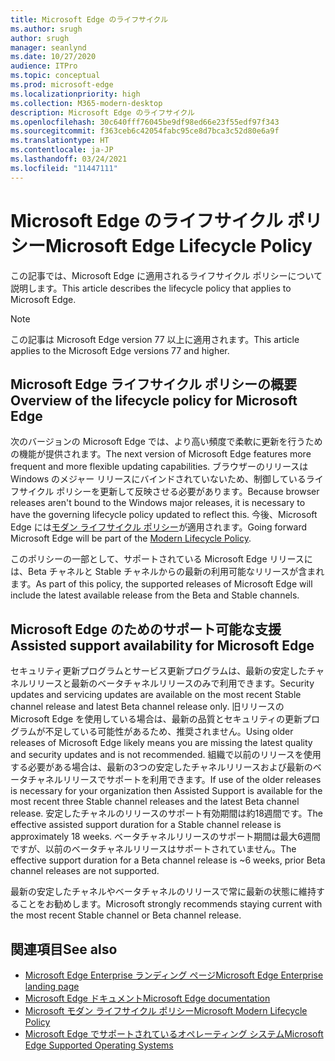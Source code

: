```yaml
---
title: Microsoft Edge のライフサイクル
ms.author: srugh
author: srugh
manager: seanlynd
ms.date: 10/27/2020
audience: ITPro
ms.topic: conceptual
ms.prod: microsoft-edge
ms.localizationpriority: high
ms.collection: M365-modern-desktop
description: Microsoft Edge のライフサイクル
ms.openlocfilehash: 30c640fff76045be9df98ed66e23f55edf97f343
ms.sourcegitcommit: f363ceb6c42054fabc95ce8d7bca3c52d80e6a9f
ms.translationtype: HT
ms.contentlocale: ja-JP
ms.lasthandoff: 03/24/2021
ms.locfileid: "11447111"
---
```

# <a name="microsoft-edge-lifecycle-policy"></a><span data-ttu-id="d3c0a-103">Microsoft Edge のライフサイクル ポリシー</span><span class="sxs-lookup"><span data-stu-id="d3c0a-103">Microsoft Edge Lifecycle Policy</span></span>

<span data-ttu-id="d3c0a-104">この記事では、Microsoft Edge に適用されるライフサイクル ポリシーについて説明します。</span><span class="sxs-lookup"><span data-stu-id="d3c0a-104">This article describes the lifecycle policy that applies to Microsoft Edge.</span></span>

> [!NOTE]
> <span data-ttu-id="d3c0a-105">この記事は Microsoft Edge version 77 以上に適用されます。</span><span class="sxs-lookup"><span data-stu-id="d3c0a-105">This article applies to the Microsoft Edge versions 77 and higher.</span></span>

## <a name="overview-of-the-lifecycle-policy-for-microsoft-edge"></a><span data-ttu-id="d3c0a-106">Microsoft Edge ライフサイクル ポリシーの概要</span><span class="sxs-lookup"><span data-stu-id="d3c0a-106">Overview of the lifecycle policy for Microsoft Edge</span></span>

<span data-ttu-id="d3c0a-107">次のバージョンの Microsoft Edge では、より高い頻度で柔軟に更新を行うための機能が提供されます。</span><span class="sxs-lookup"><span data-stu-id="d3c0a-107">The next version of Microsoft Edge features more frequent and more flexible updating capabilities.</span></span> <span data-ttu-id="d3c0a-108">ブラウザーのリリースは Windows のメジャー リリースにバインドされていないため、制御しているライフサイクル ポリシーを更新して反映させる必要があります。</span><span class="sxs-lookup"><span data-stu-id="d3c0a-108">Because browser releases aren't bound to the Windows major releases, it is necessary to have the governing lifecycle policy updated to reflect this.</span></span> <span data-ttu-id="d3c0a-109">今後、Microsoft Edge には[モダン ライフサイクル ポリシー](https://support.microsoft.com/help/30881/modern-lifecycle-policy)が適用されます。</span><span class="sxs-lookup"><span data-stu-id="d3c0a-109">Going forward Microsoft Edge will be part of the [Modern Lifecycle Policy](https://support.microsoft.com/help/30881/modern-lifecycle-policy).</span></span>

<span data-ttu-id="d3c0a-110">このポリシーの一部として、サポートされている Microsoft Edge リリースには、Beta チャネルと Stable チャネルからの最新の利用可能なリリースが含まれます。</span><span class="sxs-lookup"><span data-stu-id="d3c0a-110">As part of this policy, the supported releases of Microsoft Edge will include the latest available release from the Beta and Stable channels.</span></span>

## <a name="assisted-support-availability-for-microsoft-edge"></a><span data-ttu-id="d3c0a-111">Microsoft Edge のためのサポート可能な支援</span><span class="sxs-lookup"><span data-stu-id="d3c0a-111">Assisted support availability for Microsoft Edge</span></span>
<span data-ttu-id="d3c0a-112">セキュリティ更新プログラムとサービス更新プログラムは、最新の安定したチャネルリリースと最新のベータチャネルリリースのみで利用できます。</span><span class="sxs-lookup"><span data-stu-id="d3c0a-112">Security updates and servicing updates are available on the most recent Stable channel release and latest Beta channel release only.</span></span> <span data-ttu-id="d3c0a-113">旧リリースの Microsoft Edge を使用している場合は、最新の品質とセキュリティの更新プログラムが不足している可能性があるため、推奨されません。</span><span class="sxs-lookup"><span data-stu-id="d3c0a-113">Using older releases of Microsoft Edge likely means you are missing the latest quality and security updates and is not recommended.</span></span> <span data-ttu-id="d3c0a-114">組織で以前のリリースを使用する必要がある場合は、最新の3つの安定したチャネルリリースおよび最新のベータチャネルリリースでサポートを利用できます。</span><span class="sxs-lookup"><span data-stu-id="d3c0a-114">If use of the older releases is necessary for your organization then Assisted Support is available for the most recent three Stable channel releases and the latest Beta channel release.</span></span>  <span data-ttu-id="d3c0a-115">安定したチャネルのリリースのサポート有効期間は約18週間です。</span><span class="sxs-lookup"><span data-stu-id="d3c0a-115">The effective assisted support duration for a Stable channel release is approximately 18 weeks.</span></span> <span data-ttu-id="d3c0a-116">ベータチャネルリリースのサポート期間は最大6週間ですが、以前のベータチャネルリリースはサポートされていません。</span><span class="sxs-lookup"><span data-stu-id="d3c0a-116">The effective support duration for a Beta channel release is ~6 weeks, prior Beta channel releases are not supported.</span></span>

<span data-ttu-id="d3c0a-117">最新の安定したチャネルやベータチャネルのリリースで常に最新の状態に維持することをお勧めします。</span><span class="sxs-lookup"><span data-stu-id="d3c0a-117">Microsoft strongly recommends staying current with the most recent Stable channel or Beta channel release.</span></span>



## <a name="see-also"></a><span data-ttu-id="d3c0a-118">関連項目</span><span class="sxs-lookup"><span data-stu-id="d3c0a-118">See also</span></span>

- [<span data-ttu-id="d3c0a-119">Microsoft Edge Enterprise ランディング ページ</span><span class="sxs-lookup"><span data-stu-id="d3c0a-119">Microsoft Edge Enterprise landing page</span></span>](https://aka.ms/EdgeEnterprise)
- [<span data-ttu-id="d3c0a-120">Microsoft Edge ドキュメント</span><span class="sxs-lookup"><span data-stu-id="d3c0a-120">Microsoft Edge documentation</span></span>](./index.yml)
- [<span data-ttu-id="d3c0a-121">Microsoft モダン ライフサイクル ポリシー</span><span class="sxs-lookup"><span data-stu-id="d3c0a-121">Microsoft Modern Lifecycle Policy</span></span>](https://support.microsoft.com/help/30881/modern-lifecycle-policy)
- [<span data-ttu-id="d3c0a-122">Microsoft Edge でサポートされているオペレーティング システム</span><span class="sxs-lookup"><span data-stu-id="d3c0a-122">Microsoft Edge Supported Operating Systems</span></span>](./microsoft-edge-supported-operating-systems.md)